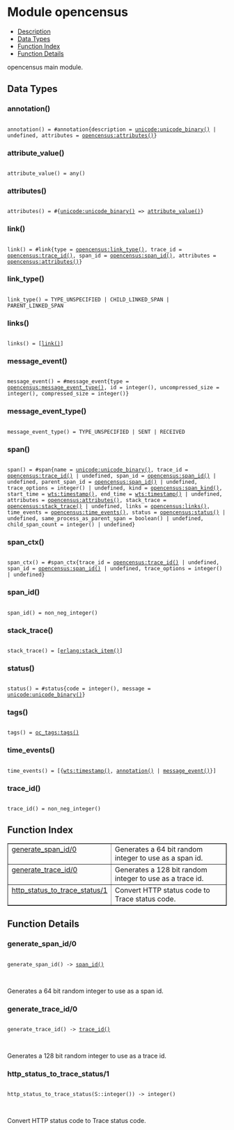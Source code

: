 

# Module opencensus #
* [Description](#description)
* [Data Types](#types)
* [Function Index](#index)
* [Function Details](#functions)

opencensus main module.

<a name="types"></a>

## Data Types ##




### <a name="type-annotation">annotation()</a> ###


<pre><code>
annotation() = #annotation{description = <a href="unicode.md#type-unicode_binary">unicode:unicode_binary()</a> | undefined, attributes = <a href="opencensus.md#type-attributes">opencensus:attributes()</a>}
</code></pre>




### <a name="type-attribute_value">attribute_value()</a> ###


<pre><code>
attribute_value() = any()
</code></pre>




### <a name="type-attributes">attributes()</a> ###


<pre><code>
attributes() = #{<a href="unicode.md#type-unicode_binary">unicode:unicode_binary()</a> =&gt; <a href="#type-attribute_value">attribute_value()</a>}
</code></pre>




### <a name="type-link">link()</a> ###


<pre><code>
link() = #link{type = <a href="opencensus.md#type-link_type">opencensus:link_type()</a>, trace_id = <a href="opencensus.md#type-trace_id">opencensus:trace_id()</a>, span_id = <a href="opencensus.md#type-span_id">opencensus:span_id()</a>, attributes = <a href="opencensus.md#type-attributes">opencensus:attributes()</a>}
</code></pre>




### <a name="type-link_type">link_type()</a> ###


<pre><code>
link_type() = TYPE_UNSPECIFIED | CHILD_LINKED_SPAN | PARENT_LINKED_SPAN
</code></pre>




### <a name="type-links">links()</a> ###


<pre><code>
links() = [<a href="#type-link">link()</a>]
</code></pre>




### <a name="type-message_event">message_event()</a> ###


<pre><code>
message_event() = #message_event{type = <a href="opencensus.md#type-message_event_type">opencensus:message_event_type()</a>, id = integer(), uncompressed_size = integer(), compressed_size = integer()}
</code></pre>




### <a name="type-message_event_type">message_event_type()</a> ###


<pre><code>
message_event_type() = TYPE_UNSPECIFIED | SENT | RECEIVED
</code></pre>




### <a name="type-span">span()</a> ###


<pre><code>
span() = #span{name = <a href="unicode.md#type-unicode_binary">unicode:unicode_binary()</a>, trace_id = <a href="opencensus.md#type-trace_id">opencensus:trace_id()</a> | undefined, span_id = <a href="opencensus.md#type-span_id">opencensus:span_id()</a> | undefined, parent_span_id = <a href="opencensus.md#type-span_id">opencensus:span_id()</a> | undefined, trace_options = integer() | undefined, kind = <a href="opencensus.md#type-span_kind">opencensus:span_kind()</a>, start_time = <a href="wts.md#type-timestamp">wts:timestamp()</a>, end_time = <a href="wts.md#type-timestamp">wts:timestamp()</a> | undefined, attributes = <a href="opencensus.md#type-attributes">opencensus:attributes()</a>, stack_trace = <a href="opencensus.md#type-stack_trace">opencensus:stack_trace()</a> | undefined, links = <a href="opencensus.md#type-links">opencensus:links()</a>, time_events = <a href="opencensus.md#type-time_events">opencensus:time_events()</a>, status = <a href="opencensus.md#type-status">opencensus:status()</a> | undefined, same_process_as_parent_span = boolean() | undefined, child_span_count = integer() | undefined}
</code></pre>




### <a name="type-span_ctx">span_ctx()</a> ###


<pre><code>
span_ctx() = #span_ctx{trace_id = <a href="opencensus.md#type-trace_id">opencensus:trace_id()</a> | undefined, span_id = <a href="opencensus.md#type-span_id">opencensus:span_id()</a> | undefined, trace_options = integer() | undefined}
</code></pre>




### <a name="type-span_id">span_id()</a> ###


<pre><code>
span_id() = non_neg_integer()
</code></pre>




### <a name="type-stack_trace">stack_trace()</a> ###


<pre><code>
stack_trace() = [<a href="erlang.md#type-stack_item">erlang:stack_item()</a>]
</code></pre>




### <a name="type-status">status()</a> ###


<pre><code>
status() = #status{code = integer(), message = <a href="unicode.md#type-unicode_binary">unicode:unicode_binary()</a>}
</code></pre>




### <a name="type-tags">tags()</a> ###


<pre><code>
tags() = <a href="oc_tags.md#type-tags">oc_tags:tags()</a>
</code></pre>




### <a name="type-time_events">time_events()</a> ###


<pre><code>
time_events() = [{<a href="wts.md#type-timestamp">wts:timestamp()</a>, <a href="#type-annotation">annotation()</a> | <a href="#type-message_event">message_event()</a>}]
</code></pre>




### <a name="type-trace_id">trace_id()</a> ###


<pre><code>
trace_id() = non_neg_integer()
</code></pre>

<a name="index"></a>

## Function Index ##


<table width="100%" border="1" cellspacing="0" cellpadding="2" summary="function index"><tr><td valign="top"><a href="#generate_span_id-0">generate_span_id/0</a></td><td>
Generates a 64 bit random integer to use as a span id.</td></tr><tr><td valign="top"><a href="#generate_trace_id-0">generate_trace_id/0</a></td><td>
Generates a 128 bit random integer to use as a trace id.</td></tr><tr><td valign="top"><a href="#http_status_to_trace_status-1">http_status_to_trace_status/1</a></td><td>
Convert HTTP status code to Trace status code.</td></tr></table>


<a name="functions"></a>

## Function Details ##

<a name="generate_span_id-0"></a>

### generate_span_id/0 ###

<pre><code>
generate_span_id() -&gt; <a href="#type-span_id">span_id()</a>
</code></pre>
<br />

Generates a 64 bit random integer to use as a span id.

<a name="generate_trace_id-0"></a>

### generate_trace_id/0 ###

<pre><code>
generate_trace_id() -&gt; <a href="#type-trace_id">trace_id()</a>
</code></pre>
<br />

Generates a 128 bit random integer to use as a trace id.

<a name="http_status_to_trace_status-1"></a>

### http_status_to_trace_status/1 ###

<pre><code>
http_status_to_trace_status(S::integer()) -&gt; integer()
</code></pre>
<br />

Convert HTTP status code to Trace status code.


